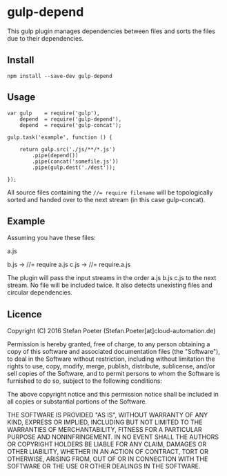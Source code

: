 # gulp-depend

This gulp plugin manages dependencies between files and sorts the files due to their dependencies.

## Install

`npm install --save-dev gulp-depend`

## Usage

    var gulp    = require('gulp'),
        depend  = require('gulp-depend'),
        depend  = require('gulp-concat');

    gulp.task('example', function () {
    
        return gulp.src('./js/**/*.js')
            .pipe(depend())
            .pipe(concat('somefile.js'))
            .pipe(gulp.dest('./dest'));
        
    });

All source files containing the `//= require filename` will be topologically sorted and handed over to the next stream (in this case gulp-concat).

## Example

Assuming you have these files:

a.js

b.js -> //= require a.js
c.js -> //= require.a.js

The plugin will pass the input streams in the order a.js b.js c.js to the next stream. No file will be included twice. It also detects unexisting files and circular dependencies.

## Licence

Copyright (C) 2016 Stefan Poeter (Stefan.Poeter[at]cloud-automation.de)

Permission is hereby granted, free of charge, to any person obtaining a copy of this software and associated documentation files (the "Software"), to deal in the Software without restriction, including without limitation the rights to use, copy, modify, merge, publish, distribute, sublicense, and/or sell copies of the Software, and to permit persons to whom the Software is furnished to do so, subject to the following conditions:

The above copyright notice and this permission notice shall be included in all copies or substantial portions of the Software.

THE SOFTWARE IS PROVIDED "AS IS", WITHOUT WARRANTY OF ANY KIND, EXPRESS OR IMPLIED, INCLUDING BUT NOT LIMITED TO THE WARRANTIES OF MERCHANTABILITY, FITNESS FOR A PARTICULAR PURPOSE AND NONINFRINGEMENT. IN NO EVENT SHALL THE AUTHORS OR COPYRIGHT HOLDERS BE LIABLE FOR ANY CLAIM, DAMAGES OR OTHER LIABILITY, WHETHER IN AN ACTION OF CONTRACT, TORT OR OTHERWISE, ARISING FROM, OUT OF OR IN CONNECTION WITH THE SOFTWARE OR THE USE OR OTHER DEALINGS IN THE SOFTWARE.
